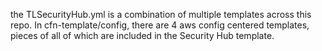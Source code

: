 the TLSecurityHub.yml is a combination of multiple templates across this repo. In cfn-template/config, there are 4 aws config centered templates, pieces of all of which are included in the Security Hub template.